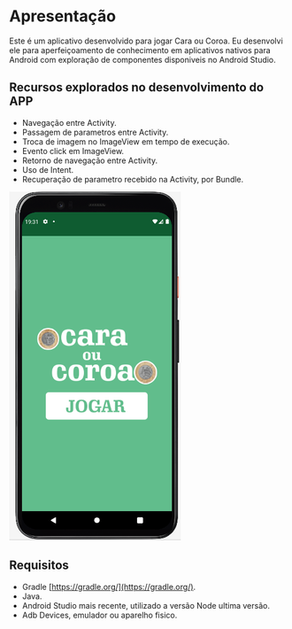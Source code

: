 # Apresentação

Este é um aplicativo desenvolvido para jogar Cara ou Coroa.
Eu desenvolvi ele para aperfeiçoamento de conhecimento em aplicativos nativos para Android com exploração de componentes disponiveis no Android Studio.

## Recursos explorados no desenvolvimento do APP

* Navegação entre Activity.
* Passagem de parametros entre Activity.
* Troca de imagem no ImageView em tempo de execução.
* Evento click em ImageView.
* Retorno de navegação entre Activity.
* Uso de Intent.
* Recuperação de parametro recebido na Activity, por Bundle.


![Imagem](images/CaraCoroa.PNG)



## Requisitos

* Gradle [https://gradle.org/](https://gradle.org/).
* Java.
* Android Studio mais recente, utilizado a versão Node ultima versão.
* Adb Devices, emulador ou aparelho fisico.